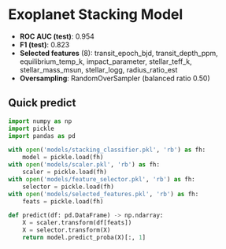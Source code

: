 # Exoplanet Stacking Model

- **ROC AUC (test)**: 0.954
- **F1 (test)**: 0.823
- **Selected features** (8): transit_epoch_bjd, transit_depth_ppm, equilibrium_temp_k, impact_parameter, stellar_teff_k, stellar_mass_msun, stellar_logg, radius_ratio_est
- **Oversampling**: RandomOverSampler (balanced ratio 0.50)

## Quick predict
```python
import numpy as np
import pickle
import pandas as pd

with open('models/stacking_classifier.pkl', 'rb') as fh:
    model = pickle.load(fh)
with open('models/scaler.pkl', 'rb') as fh:
    scaler = pickle.load(fh)
with open('models/feature_selector.pkl', 'rb') as fh:
    selector = pickle.load(fh)
with open('models/selected_features.pkl', 'rb') as fh:
    feats = pickle.load(fh)

def predict(df: pd.DataFrame) -> np.ndarray:
    X = scaler.transform(df[feats])
    X = selector.transform(X)
    return model.predict_proba(X)[:, 1]
```
